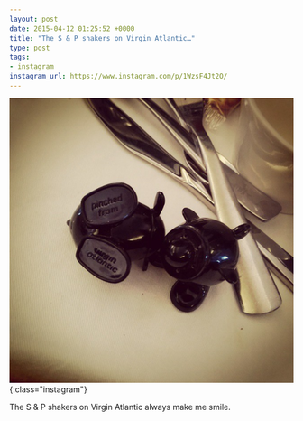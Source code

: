 ```yaml
---
layout: post
date: 2015-04-12 01:25:52 +0000
title: "The S & P shakers on Virgin Atlantic…"
type: post
tags:
- instagram
instagram_url: https://www.instagram.com/p/1WzsF4Jt2O/
---
```


![Instagram - 1WzsF4Jt2O](/assets/1WzsF4Jt2O.jpg){:class="instagram"}

The S & P shakers on Virgin Atlantic always make me smile.
